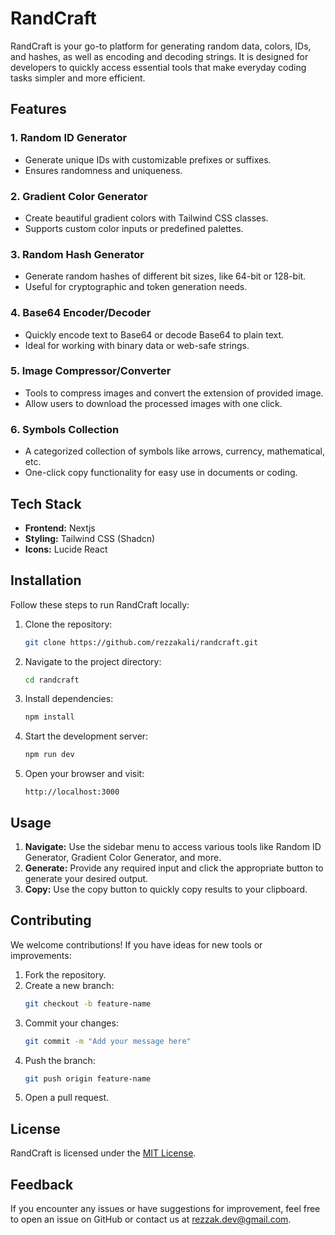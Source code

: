 # RandCraft

RandCraft is your go-to platform for generating random data, colors, IDs, and hashes, as well as encoding and decoding strings. It is designed for developers to quickly access essential tools that make everyday coding tasks simpler and more efficient.

## Features

### 1. **Random ID Generator**

- Generate unique IDs with customizable prefixes or suffixes.
- Ensures randomness and uniqueness.

### 2. **Gradient Color Generator**

- Create beautiful gradient colors with Tailwind CSS classes.
- Supports custom color inputs or predefined palettes.

### 3. **Random Hash Generator**

- Generate random hashes of different bit sizes, like 64-bit or 128-bit.
- Useful for cryptographic and token generation needs.

### 4. **Base64 Encoder/Decoder**

- Quickly encode text to Base64 or decode Base64 to plain text.
- Ideal for working with binary data or web-safe strings.

### 5. **Image Compressor/Converter**

- Tools to compress images and convert the extension of provided image.
- Allow users to download the processed images with one click.

### 6. **Symbols Collection**

- A categorized collection of symbols like arrows, currency, mathematical, etc.
- One-click copy functionality for easy use in documents or coding.

## Tech Stack

- **Frontend:** Nextjs
- **Styling:** Tailwind CSS (Shadcn)
- **Icons:** Lucide React

## Installation

Follow these steps to run RandCraft locally:

1. Clone the repository:

   ```bash
   git clone https://github.com/rezzakali/randcraft.git
   ```

2. Navigate to the project directory:

   ```bash
   cd randcraft
   ```

3. Install dependencies:

   ```bash
   npm install
   ```

4. Start the development server:

   ```bash
   npm run dev
   ```

5. Open your browser and visit:
   ```
   http://localhost:3000
   ```

## Usage

1. **Navigate:** Use the sidebar menu to access various tools like Random ID Generator, Gradient Color Generator, and more.
2. **Generate:** Provide any required input and click the appropriate button to generate your desired output.
3. **Copy:** Use the copy button to quickly copy results to your clipboard.

## Contributing

We welcome contributions! If you have ideas for new tools or improvements:

1. Fork the repository.
2. Create a new branch:
   ```bash
   git checkout -b feature-name
   ```
3. Commit your changes:
   ```bash
   git commit -m "Add your message here"
   ```
4. Push the branch:
   ```bash
   git push origin feature-name
   ```
5. Open a pull request.

## License

RandCraft is licensed under the [MIT License](LICENSE).

## Feedback

If you encounter any issues or have suggestions for improvement, feel free to open an issue on GitHub or contact us at [rezzak.dev@gmail.com](mailto:rezzak.dev@gmail.com).
